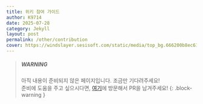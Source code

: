 ```yaml
---
title: 위키 참여 가이드
author: K9714
date: 2025-07-28
category: Jekyll
layout: post
permalink: /other/contribution
cover: https://windslayer.sesisoft.com/static/media/top_bg.666200b8ec612320e954.png
---
```

> ##### WARNING
>
> 아직 내용이 준비되지 않은 페이지입니다. 조금만 기다려주세요!  
> 준비에 도움을 주고 싶으시다면, [여기](https://github.com/windslayer-wiki/windslayer-wiki.github.io)에 방문해서 PR을 남겨주세요!
{: .block-warning }